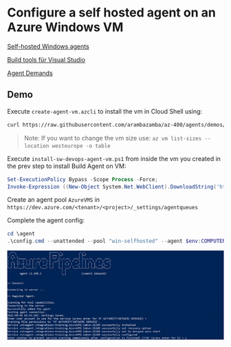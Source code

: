 # Configure a self hosted agent on an Azure Windows VM

[Self-hosted Windows agents](https://learn.microsoft.com/en-us/azure/devops/pipelines/agents/v2-windows?view=azure-devops)

[Build tools für Visual Studio](https://visualstudio.microsoft.com/de/downloads)

[Agent Demands](https://learn.microsoft.com/en-us/azure/devops/pipelines/process/demands?view=azure-devops&tabs=yaml)

## Demo

Execute `create-agent-vm.azcli` to install the vm in Cloud Shell using:

```bash
curl https://raw.githubusercontent.com/arambazamba/az-400/agents/demos/03-ci/01-agents/05-custom-agents/01-virtual-machines/create-agent-vm.azcli | bash
```

> Note: If you want to change the vm size use: `az vm list-sizes --location westeurope -o table`

Execute `install-sw-devops-agent-vm.ps1` from inside the vm you created in the prev step to install Build Agent on VM:

```powershell
Set-ExecutionPolicy Bypass -Scope Process -Force;
Invoke-Expression ((New-Object System.Net.WebClient).DownloadString('https://raw.githubusercontent.com/arambazamba/az-400/agents/demos/03-ci/01-agents/05-custom-agents/01-virtual-machines/install-sw-devops-agent-vm.ps1'))
```

Create an agent pool `AzureVMS` in `https://dev.azure.com/<tenant>/<project>/_settings/agentqueues`

Complete the agent config:

```PowerShell
cd \agent
.\config.cmd --unattended --pool "win-selfhosted" --agent $env:COMPUTERNAME --runasservice --work '_work' --url 'https://dev.azure.com/integrations-training/' --projectname 'az-400' --auth PAT --token lz4w2...
```

![config-agent.jpg](_images/config-agent.jpg)
